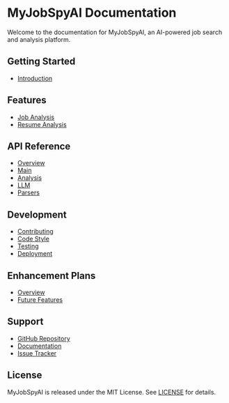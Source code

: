 # MyJobSpyAI Documentation

Welcome to the documentation for MyJobSpyAI, an AI-powered job search and analysis platform.

## Getting Started

- [Introduction](getting_started/introduction.md)

## Features

- [Job Analysis](features/job_analysis.md)
- [Resume Analysis](features/resume_analysis.md)

## API Reference

- [Overview](api/reference.md)
- [Main](api/myjobspyai.md)
- [Analysis](api/myjobspyai.analysis.md)
- [LLM](api/myjobspyai.llm.md)
- [Parsers](api/myjobspyai.parsers.md)

## Development

- [Contributing](development/contributing.md)
- [Code Style](development/code_style.md)
- [Testing](development/testing.md)
- [Deployment](development/deployment.md)

## Enhancement Plans

- [Overview](enhancement_plans/roadmap.md)
- [Future Features](enhancement_plans/future_features.md)

## Support

- [GitHub Repository](https://github.com/yourusername/myjobspyai)
- [Documentation](https://myjobspyai.readthedocs.io)
- [Issue Tracker](https://github.com/yourusername/myjobspyai/issues)

## License

MyJobSpyAI is released under the MIT License. See [LICENSE](license.md) for details.
